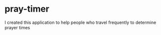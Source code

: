 # pray-timer
I created this application to help people who travel frequently to determine prayer times
